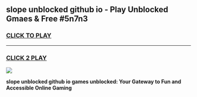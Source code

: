 
## slope unblocked github io - Play Unblocked Gmaes & Free #5n7n3
<h3>
<a href="https://news.freeplayer.one?title=slope_unblocked_github_io&ref=27F">CLICK TO PLAY</a></h3>
<hr>

<h3>
<a href="https://news.freeplayer.one?title=slope_unblocked_github_io&ref=27F">CLICK 2 PLAY</a>
  
</h3>

<a href="https://news.freeplayer.one?title=slope_unblocked_github_io&ref=27F/"><img src="https://clearcache.store/games.png"></a>


**slope unblocked github io games unblocked: Your Gateway to Fun and Accessible Online Gaming**
